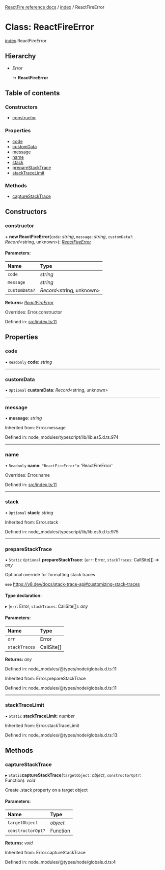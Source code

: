 [ReactFire reference docs](../README.md) / [index](../modules/index.md) / ReactFireError

# Class: ReactFireError

[index](../modules/index.md).ReactFireError

## Hierarchy

* *Error*

  ↳ **ReactFireError**

## Table of contents

### Constructors

- [constructor](index.reactfireerror.md#constructor)

### Properties

- [code](index.reactfireerror.md#code)
- [customData](index.reactfireerror.md#customdata)
- [message](index.reactfireerror.md#message)
- [name](index.reactfireerror.md#name)
- [stack](index.reactfireerror.md#stack)
- [prepareStackTrace](index.reactfireerror.md#preparestacktrace)
- [stackTraceLimit](index.reactfireerror.md#stacktracelimit)

### Methods

- [captureStackTrace](index.reactfireerror.md#capturestacktrace)

## Constructors

### constructor

\+ **new ReactFireError**(`code`: *string*, `message`: *string*, `customData?`: *Record*<string, unknown\>): [*ReactFireError*](index.reactfireerror.md)

#### Parameters:

| Name | Type |
| :------ | :------ |
| `code` | *string* |
| `message` | *string* |
| `customData?` | *Record*<string, unknown\> |

**Returns:** [*ReactFireError*](index.reactfireerror.md)

Overrides: Error.constructor

Defined in: [src/index.ts:11](https://github.com/FirebaseExtended/reactfire/blob/main/src/index.ts#L11)

## Properties

### code

• `Readonly` **code**: *string*

___

### customData

• `Optional` **customData**: *Record*<string, unknown\>

___

### message

• **message**: *string*

Inherited from: Error.message

Defined in: node_modules/typescript/lib/lib.es5.d.ts:974

___

### name

• `Readonly` **name**: ``"ReactFireError"``= 'ReactFireError'

Overrides: Error.name

Defined in: [src/index.ts:11](https://github.com/FirebaseExtended/reactfire/blob/main/src/index.ts#L11)

___

### stack

• `Optional` **stack**: *string*

Inherited from: Error.stack

Defined in: node_modules/typescript/lib/lib.es5.d.ts:975

___

### prepareStackTrace

▪ `Static` `Optional` **prepareStackTrace**: (`err`: Error, `stackTraces`: CallSite[]) => *any*

Optional override for formatting stack traces

**`see`** https://v8.dev/docs/stack-trace-api#customizing-stack-traces

#### Type declaration:

▸ (`err`: Error, `stackTraces`: CallSite[]): *any*

#### Parameters:

| Name | Type |
| :------ | :------ |
| `err` | Error |
| `stackTraces` | CallSite[] |

**Returns:** *any*

Defined in: node_modules/@types/node/globals.d.ts:11

Inherited from: Error.prepareStackTrace

Defined in: node_modules/@types/node/globals.d.ts:11

___

### stackTraceLimit

▪ `Static` **stackTraceLimit**: *number*

Inherited from: Error.stackTraceLimit

Defined in: node_modules/@types/node/globals.d.ts:13

## Methods

### captureStackTrace

▸ `Static`**captureStackTrace**(`targetObject`: *object*, `constructorOpt?`: Function): *void*

Create .stack property on a target object

#### Parameters:

| Name | Type |
| :------ | :------ |
| `targetObject` | *object* |
| `constructorOpt?` | Function |

**Returns:** *void*

Inherited from: Error.captureStackTrace

Defined in: node_modules/@types/node/globals.d.ts:4
